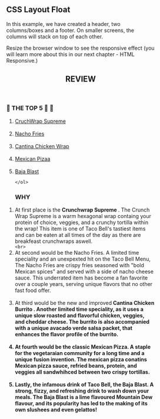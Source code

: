 <!DOCTYPE html>
<html lang="en">
<head>
<title> THE TACOBELL REVIEW </title>
<meta charset="utf-8">
<meta name="viewport" content="width=device-width, initial-scale=1">
<style>
* {
  box-sizing: border-box;
}

body {
  font-family: Arial, Courier New, monospace;
}

 Style the header */
 
header {
  background-color: #666;
  padding: 30px;
  text-align: center;
  font-size: 35px;
  color: white;
}

/* Create two columns/boxes that floats next to each other */
nav {
  float: left;
  width: 30%;
  height: 400px; /* only for demonstration, should be removed */
  background: #ccc;
  padding: 20px;
}

/* Style the list inside the menu */
nav ul {
  list-style-type: none;
  padding: 0;
}

article {
  float: left;
  padding: 20px;
  width: 70%;
  background-color: #f1f1f1;
  height: 300px; /* only for demonstration, should be removed */
}

! Clear floats after the columns */
section::after {
  content: "";
  display: table;
  clear: both;
}


}

/* Responsive layout - makes the two columns/boxes stack on top of each other instead of next to each other, on small screens */
@media (max-width: 600px) {
  nav, article {
    width: 100%;
    height: auto;
  }
}
</style>
</head>
<body>

<h2>CSS Layout Float</h2>
<p>In this example, we have created a header, two columns/boxes and a footer. On smaller screens, the columns will stack on top of each other.</p>
<p>Resize the browser window to see the responsive effect (you will learn more about this in our next chapter - HTML Responsive.)</p>

<header>
  <h2>REVIEW</h2>
</header>

<section>
  <nav>
  <h3> 🔔 THE TOP 5 🌮 🌯</h3>
    <ol>
      <li><a href="https://www.tacobell.com/food/specialties/crunchwrap-supreme">CruchWrap Supreme</a></li>
	    <br>
      <li><a href="https://www.tacobell.com/food/deals-and-combos/nacho-fries">Nacho Fries</a></li>
	    <br>
      <li><a href="https://www.tacobell.com/food/deals-and-combos/cantina-chicken-burrito">Cantina Chicken Wrap</a></li>
	    <br>
      <li><a href="https://www.tacobell.com/food/specialties/mexican-pizza">Mexican Pizaa</a></li>
	    <br>
      <li><a href="https://www.tacobell.com/food/drinks/mtn-dew-baja-blast?store=026046">Baja Blast</a></li>

    </ol>
  </nav>
  
  <article>
<ol>  
    <h1>WHY</h1>
   <li> At first place is the <strong> Crunchwrap Supreme </strong>. The Crunch Wrap Supreme is a warm hexagonal wrap containg your protein of choice, veggies, and a crunchy tortilla within the wrap! This item is one of Taco Bell's tastiest items and can be eaten at all times of the day as there are breakfeast crunchwraps aswell.</li>	 												<imgsrc="https://www.simplyrecipes.com/thmb/rbgbvhXHK03BzVmJcYdUuFL_jWw=/750x0/filters:no_upscale():max_bytes(150000):strip_icc():format(webp)/Simply-Recipes-Copycat-Crunchwrap-LEAD-3-2a25fc4f7e8f469c849c150f381eeefa.jpg" alt="Crunch wrap supreme"
		    
 
	<br>
   <li> At second would be the <srong>Nacho Fries</srong>. A limited time speciality and an unexpexted hit on the Taco Bell Menu, The Nacho Fries are crispy fries seasoned with "bold Mexican spices" and served with a side of nacho cheese sauce. This underrated item has become a fan favorite over a couple years, serving unique flavors that no other fast food offer. </li>
	<br>
   <li> At third would be the new and improved<strong> Cantina Chicken Burrito </srong>. Another limited time speciality, as it uses a unique slow roasted and flavorful chicken, veggies, and cheddar cheese. The burrito is also accompanied with a unique avacado verde salsa packet, that enhances the flavor profile of the burrito. </li>
	   <br>
   <li> At fourth would be the classic Mexican Pizza. A staple for the vegetaraian community for a long time and a unique fusion invention. The mexican pizza conatins Mexican pizza sauce, refried beans, protein, and veggies all sandwhihced between two crispy tortillas. </li>
	   <br>
   <li> Lastly, the infamous drink of Taco Bell, the <strong> Baja Blast</strong>. A strong, fizzy, and refreshing drink to wash down your meals. The Baja Blast is a lime flavoured Mountain Dew flavour, and its popularity has led to the making of its own slushees and even gelattos!   </li>
</ol>
	  
  </article>
</section>



</body>
</html>

